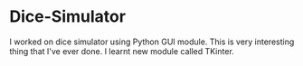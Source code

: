 # Dice-Simulator
 I worked on dice simulator using Python GUI module. This is very interesting thing that I've ever done.  I learnt new module called TKinter. 
